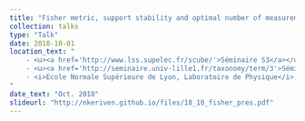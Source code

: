 ```yaml
---
title: "Fisher metric, support stability and optimal number of measurements in compressive off the grid recovery"
collection: talks
type: "Talk"
date: 2018-10-01
location_text: "
    - <u><a href='http://www.lss.supelec.fr/scube/'>Séminaire S3</a></u>, <i>CentraleSupélec, L2S</i>, Paris <br>
    - <u><a href='http://seminaire.univ-lille1.fr/taxonomy/term/3'>Séminaire de l'équipe Sigma</a></u>, <i>CRIStAL</i>, Lille <br>
    - <i>Ecole Normale Supérieure de Lyon, Laboratoire de Physique</i>, Lyon
"
date_text: "Oct. 2018"
slideurl: "http://nkeriven.github.io/files/18_10_fisher_pres.pdf"
---
```

